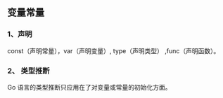 ## 变量常量

### 1、声明

const（声明常量），var（声明变量）, type（声明类型） ,func（声明函数）。

### 2、 类型推断

Go 语言的类型推断只应用在了对变量或常量的初始化方面。